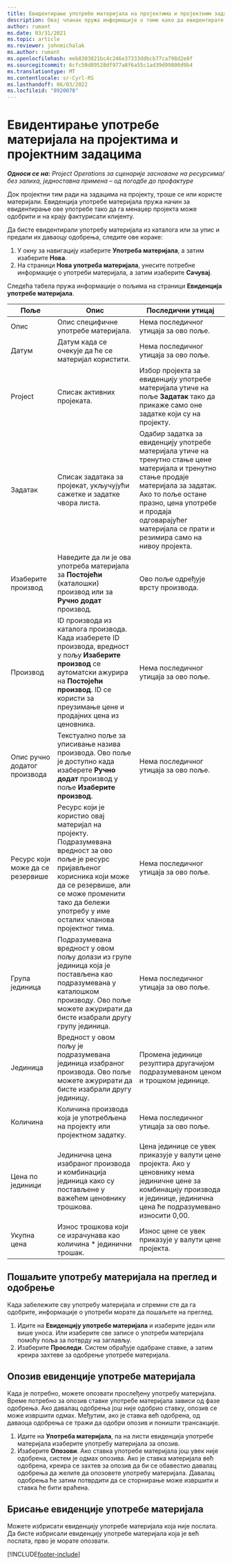 ```yaml
---
title: Евидентирање употребе материјала на пројектима и пројектним задацима
description: Овај чланак пружа информације о томе како да евидентирате употребу материјала према пројектима и пројектним задацима.
author: rumant
ms.date: 03/31/2021
ms.topic: article
ms.reviewer: johnmichalak
ms.author: rumant
ms.openlocfilehash: eeb8303821bc4c246e37333ddbcb77ca798d2e8f
ms.sourcegitcommit: 6cfc50d89528df977a8f6a55c1ad39d99800d9b4
ms.translationtype: MT
ms.contentlocale: sr-Cyrl-RS
ms.lasthandoff: 06/03/2022
ms.locfileid: "8920078"
---
```

# <a name="record-material-usage-on-projects-and-project-tasks"></a>Евидентирање употребе материјала на пројектима и пројектним задацима

_**Односи се на:** Project Operations за сценарије засноване на ресурсима/без залиха, једноставна примена – од погодбе до профактуре_

Док пројектни тим ради на задацима на пројекту, троше се или користе материјали. Евиденција употребе материјала пружа начин за евидентирање ове употребе тако да га менаџер пројекта може одобрити и на крају фактурисати клијенту. 

Да бисте евидентирали употребу материјала из каталога или за упис и предали их даваоцу одобрења, следите ове кораке: 

1. У окну за навигацију изаберите **Употреба материјала**, а затим изаберите **Нова**.
2. На страници **Нова употреба материјала**, унесите потребне информације о употреби материјала, а затим изаберите **Сачувај**.

Следећа табела пружа информације о пољима на страници **Евиденција употребе материјала**. 

| **Поље** | **Опис** | **Последични утицај** |
| --- | --- | --- |
| Опис | Опис специфичне употребе материјала. | Нема последичног утицаја за ово поље. |
| Датум | Датум када се очекује да ће се материјал користити. | Нема последичног утицаја за ово поље. |
| Project | Списак активних пројеката. | Избор пројекта за евиденцију употребе материјала утиче на поље **Задатак** тако да прикаже само оне задатке који су на пројекту. |
| Задатак | Списак задатака за пројекат, укључујући сажетке и задатке чвора листа. | Одабир задатка за евиденцију употребе материјала утиче на тренутно стање цене материјала и тренутно стање продаје материјала за задатак. Ако то поље остане празно, цена употребе и продаја одговарајућег материјала се прати и резимира само на нивоу пројекта. |
| Изаберите производ | Наведите да ли је ова употреба материјала за **Постојећи** (каталошки) производ или за **Ручно додат** производ. | Ово поље одређује врсту производа. |
| Производ | ID производа из каталога производа. Када изаберете ID производа, вредност у пољу **Изаберите производ** се аутоматски ажурира на **Постојећи производ**. ID се користи за преузимање цене и продајних цена из ценовника. | Нема последичног утицаја за ово поље. |
| Опис ручно додатог производа | Текстуално поље за уписивање назива производа. Ово поље је доступно када изаберете **Ручно додат** производ у поље **Изаберите производ**.| Нема последичног утицаја за ово поље. |
| Ресурс који може да се резервише| Ресурс који је користио овај материјал на пројекту. Подразумевана вредност за ово поље је ресурс пријављеног корисника који може да се резервише, али се може променити тако да бележи употребу у име осталих чланова пројектног тима. | Нема последичног утицаја за ово поље. |
| Група јединица | Подразумевана вредност у овом пољу долази из групе јединица која је постављена као подразумевана у каталошком производу. Ово поље можете ажурирати да бисте изабрали другу групу јединица. | Нема последичног утицаја за ово поље. |
| Јединица | Вредност у овом пољу је подразумевана јединица изабраног производа. Ово поље можете ажурирати да бисте изабрали другу јединицу. | Промена јединице резултира другачијом подразумеваном ценом и трошком јединице. |
| Количина | Количина производа која је употребљена на пројекту или пројектном задатку. | Нема последичног утицаја за ово поље. |
| Цена по јединици | Јединична цена изабраног производа и комбинација јединица како су постављене у важећем ценовнику трошкова. | Цена јединице се увек приказује у валути цене пројекта. Ако у ценовнику нема јединичне цене за комбинацију производа и јединице, јединична цена ће подразумевано износити 0,00. |
| Укупна цена | Износ трошкова који се израчунава као количина \* јединични трошак.| Износ цене се увек приказује у валути цене пројекта. |


## <a name="submit-material-usage-for-review-and-approval"></a>Пошаљите употребу материјала на преглед и одобрење 
Када забележите сву употребу материјала и спремни сте да га одобрите, информације о употреби морате да пошаљете на преглед.

1. Идите на **Евиденцију употребе материјала** и изаберите један или више уноса. Или изаберите све записе о употреби материјала помоћу поља за потврду на заглављу.
2. Изаберите **Проследи**. Систем обрађује одабране ставке, а затим креира захтеве за одобрење употребе материјала.

## <a name="recall-a-material-usage-log"></a>Опозив евиденције употребе материјала

Када је потребно, можете опозвати прослеђену употребу материјала. Време потребно за опозив ставке употребе материјала зависи од фазе одобрења.  Ако давалац одобрења још није одобрио ставку, опозив се може извршити одмах. Међутим, ако је ставка већ одобрена, од даваоца одобрења се тражи да одобри опозив и поништи трансакције.

1. Идите на **Употреба материјала**, па на листи евиденција употребе материјала изаберите употребу материјала за опозив.
2. Изаберите **Опозови**. Ако ставка употребе материјала још увек није одобрена, систем је одмах опозива. Ако је ставка материјала већ одобрена, креира се захтев за опозив да би се обавестио давалац одобрења да желите да опозовете употребу материјала. Давалац одобрења ће затим потврдити да се сторнирање може извршити и ставка ће бити враћена.

## <a name="delete-a-material-usage-log"></a>Брисање евиденције употребе материјала

Можете избрисати евиденцију употребе материјала која није послата. Да бисте избрисали евиденцију употребе материјала која је већ послата, прво је морате опозвати.



[!INCLUDE[footer-include](../includes/footer-banner.md)]
